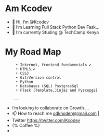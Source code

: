  # Am Kcodev
  
- 👋 Hi, I’m @Kcodev
- 👀 I’m Learning Full Stack Python Dev Fask...
- 🌱 I’m currently Studing @ TechCamp Kenya

# My Road Map

         • Internet, frontend fundamentals ✔️
         • HTML5,✔️ 
         • CSS3
         • Git/Version control
         • Python
         • Databases (SQL) PostgresSql 
         • Flask (Template,Jinja2 and Pyscopg2)
        
        ...
-    I’m looking to collaborate on Growth ...
- 📫 How to reach me odkhoder@gmail.com | 
-    Twitter https://twitter.com/Kcodev
- {% Coffee %}
- 

<!---
Kcodev/Kcodev is a ✨ special ✨ repository because its `README.md` (this file) appears on your GitHub profile.
You can click the Preview link to take a look at your changes.
--->
